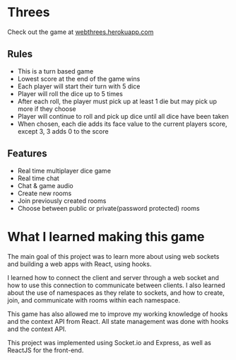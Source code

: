 # Threes
Check out the game at [webthrees.herokuapp.com](https://www.webthrees.herokuapp.com)
## Rules
  * This is a turn based game
  * Lowest score at the end of the game wins
  * Each player will start their turn with 5 dice
  * Player will roll the dice up to 5 times
  * After each roll, the player must pick up at least 1 die but may pick up more if they choose
  * Player will continue to roll and pick up dice until all dice have been taken
  * When chosen, each die adds its face value to the current players score, except 3, 3 adds 0 to the score


## Features
  * Real time multiplayer dice game
  * Real time chat
  * Chat & game audio
  * Create new rooms
  * Join previously created rooms
  * Choose between public or private(password protected) rooms
  


# What I learned making this game
  The main goal of this project was to learn more about using web sockets and building a web apps with React, using hooks.  

  I learned how to connect the client and server through a web socket and how to use this connection to communicate between clients. I also learned about the use of namespaces as they relate to sockets, and how to create, join, and communicate with rooms within each namespace. 
  
  This game has also allowed me to improve my working knowledge of hooks and the context API from React. All state management was done with hooks and the context API.
  
  This project was implemented using Socket.io and Express, as well as ReactJS for the front-end.
